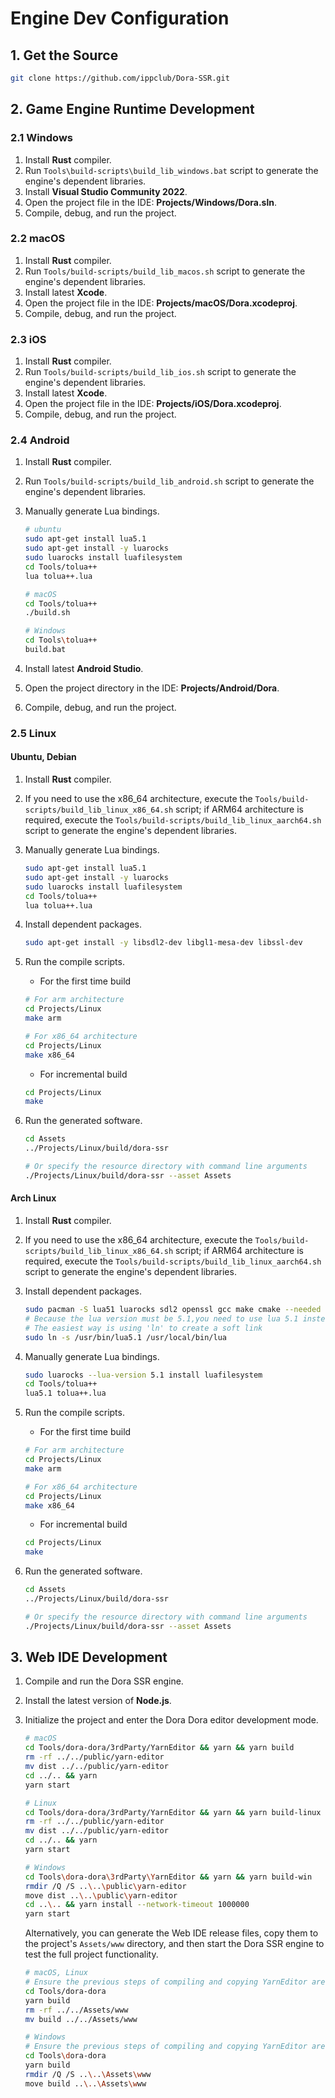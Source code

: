 # Engine Dev Configuration

## 1. Get the Source

```sh
git clone https://github.com/ippclub/Dora-SSR.git
```

## 2. Game Engine Runtime Development

### 2.1 Windows

1. Install **Rust** compiler.
2. Run `Tools\build-scripts\build_lib_windows.bat` script to generate the engine's dependent libraries.
3. Install **Visual Studio Community 2022**.
4. Open the project file in the IDE: **Projects/Windows/Dora.sln**.
5. Compile, debug, and run the project.

### 2.2 macOS

1. Install **Rust** compiler.
2. Run `Tools/build-scripts/build_lib_macos.sh` script to generate the engine's dependent libraries.
3. Install latest **Xcode**.
4. Open the project file in the IDE: **Projects/macOS/Dora.xcodeproj**.
5. Compile, debug, and run the project.

### 2.3 iOS


1. Install **Rust** compiler.
2. Run `Tools/build-scripts/build_lib_ios.sh` script to generate the engine's dependent libraries.
3. Install latest **Xcode**.
4. Open the project file in the IDE: **Projects/iOS/Dora.xcodeproj**.
5. Compile, debug, and run the project.

### 2.4 Android

1. Install **Rust** compiler.

2. Run `Tools/build-scripts/build_lib_android.sh` script to generate the engine's dependent libraries.

3. Manually generate Lua bindings.

	```sh
	# ubuntu
	sudo apt-get install lua5.1
	sudo apt-get install -y luarocks
	sudo luarocks install luafilesystem
	cd Tools/tolua++
	lua tolua++.lua

	# macOS
	cd Tools/tolua++
	./build.sh

	# Windows
	cd Tools\tolua++
	build.bat
	```

4. Install latest **Android Studio**.
5. Open the project directory in the IDE: **Projects/Android/Dora**.
6. Compile, debug, and run the project.

### 2.5 Linux

#### Ubuntu, Debian

1. Install **Rust** compiler.

2. If you need to use the x86_64 architecture, execute the `Tools/build-scripts/build_lib_linux_x86_64.sh` script; if ARM64 architecture is required, execute the `Tools/build-scripts/build_lib_linux_aarch64.sh` script to generate the engine's dependent libraries.

3. Manually generate Lua bindings.
	```sh
	sudo apt-get install lua5.1
	sudo apt-get install -y luarocks
	sudo luarocks install luafilesystem
	cd Tools/tolua++
	lua tolua++.lua
	```
4. Install dependent packages.
	```sh
	sudo apt-get install -y libsdl2-dev libgl1-mesa-dev libssl-dev
	```
5. Run the compile scripts.

	- For the first time build

	```sh
	# For arm architecture
	cd Projects/Linux
	make arm

	# For x86_64 architecture
	cd Projects/Linux
	make x86_64
	```

	- For incremental build

	```sh
	cd Projects/Linux
	make
	```

6. Run the generated software.
	```sh
	cd Assets
	../Projects/Linux/build/dora-ssr

	# Or specify the resource directory with command line arguments
	./Projects/Linux/build/dora-ssr --asset Assets
	```

#### Arch Linux

1. Install **Rust** compiler.

2. If you need to use the x86_64 architecture, execute the `Tools/build-scripts/build_lib_linux_x86_64.sh` script; if ARM64 architecture is required, execute the `Tools/build-scripts/build_lib_linux_aarch64.sh` script to generate the engine's dependent libraries.

3. Install dependent packages.

	```sh
	sudo pacman -S lua51 luarocks sdl2 openssl gcc make cmake --needed
	# Because the lua version must be 5.1,you need to use lua 5.1 instead of the newest version of lua
	# The easiest way is using 'ln' to create a soft link
	sudo ln -s /usr/bin/lua5.1 /usr/local/bin/lua
	```

4. Manually generate Lua bindings.

	```sh
	sudo luarocks --lua-version 5.1 install luafilesystem
	cd Tools/tolua++
	lua5.1 tolua++.lua
	```

5. Run the compile scripts.

	- For the first time build

	```sh
	# For arm architecture
	cd Projects/Linux
	make arm

	# For x86_64 architecture
	cd Projects/Linux
	make x86_64
	```

	- For incremental build

	```sh
	cd Projects/Linux
	make
	```

6. Run the generated software.
	```sh
	cd Assets
	../Projects/Linux/build/dora-ssr

	# Or specify the resource directory with command line arguments
	./Projects/Linux/build/dora-ssr --asset Assets
	```

## 3. Web IDE Development

1. Compile and run the Dora SSR engine.

2. Install the latest version of **Node.js**.

3. Initialize the project and enter the Dora Dora editor development mode.
	```sh
	# macOS
	cd Tools/dora-dora/3rdParty/YarnEditor && yarn && yarn build
	rm -rf ../../public/yarn-editor
	mv dist ../../public/yarn-editor
	cd ../.. && yarn
	yarn start
	```
	```sh
	# Linux
	cd Tools/dora-dora/3rdParty/YarnEditor && yarn && yarn build-linux
	rm -rf ../../public/yarn-editor
	mv dist ../../public/yarn-editor
	cd ../.. && yarn
	yarn start
	```
	```sh
	# Windows
	cd Tools\dora-dora\3rdParty\YarnEditor && yarn && yarn build-win
	rmdir /Q /S ..\..\public\yarn-editor
	move dist ..\..\public\yarn-editor
	cd ..\.. && yarn install --network-timeout 1000000
	yarn start
	```
	Alternatively, you can generate the Web IDE release files, copy them to the project's `Assets/www` directory, and then start the Dora SSR engine to test the full project functionality.
	```sh
	# macOS, Linux
	# Ensure the previous steps of compiling and copying YarnEditor are completed
	cd Tools/dora-dora
	yarn build
	rm -rf ../../Assets/www
	mv build ../../Assets/www
	```
	```sh
	# Windows
	# Ensure the previous steps of compiling and copying YarnEditor are completed
	cd Tools\dora-dora
	yarn build
	rmdir /Q /S ..\..\Assets\www
	move build ..\..\Assets\www
	```
